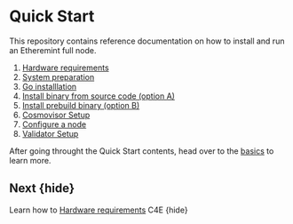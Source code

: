 <!--
order: false
parent:
  order: 6
-->

# Quick Start

This repository contains reference documentation on how to install and run an Etheremint full node.
1. [Hardware requirements](hardware-requirements.md)
2. [System preparation](system-preparation.md)
3. [Go installlation](install-go.md)
4. [Install binary from source code (option A)](install-binary-source-code.md)
5.  [Install prebuild binary (option B)](install-binary.md)
6. [Cosmovisor Setup](cosmovisor-setup.md)
7. [Configure a node](run_node.md)
8. [Validator Setup](validator-setup.md)

After going throught the Quick Start contents, head over to the [basics](../basicsEADME.md) to learn more.

## Next {hide}

Learn how to [Hardware requirements](hardware-requirements.md) C4E {hide}
